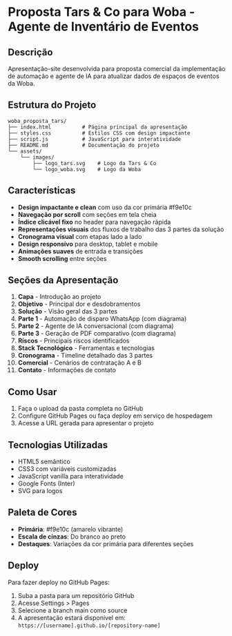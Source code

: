 # Proposta Tars & Co para Woba - Agente de Inventário de Eventos

## Descrição
Apresentação-site desenvolvida para proposta comercial da implementação de automação e agente de IA para atualizar dados de espaços de eventos da Woba.

## Estrutura do Projeto
```
woba_proposta_tars/
├── index.html          # Página principal da apresentação
├── styles.css          # Estilos CSS com design impactante
├── script.js           # JavaScript para interatividade
├── README.md           # Documentação do projeto
└── assets/
    └── images/
        ├── logo_tars.svg    # Logo da Tars & Co
        └── logo_woba.svg    # Logo da Woba
```

## Características
- **Design impactante e clean** com uso da cor primária #f9e10c
- **Navegação por scroll** com seções em tela cheia
- **Índice clicável fixo** no header para navegação rápida
- **Representações visuais** dos fluxos de trabalho das 3 partes da solução
- **Cronograma visual** com etapas lado a lado
- **Design responsivo** para desktop, tablet e mobile
- **Animações suaves** de entrada e transições
- **Smooth scrolling** entre seções

## Seções da Apresentação
1. **Capa** - Introdução ao projeto
2. **Objetivo** - Principal dor e desdobramentos
3. **Solução** - Visão geral das 3 partes
4. **Parte 1** - Automação de disparo WhatsApp (com diagrama)
5. **Parte 2** - Agente de IA conversacional (com diagrama)
6. **Parte 3** - Geração de PDF comparativo (com diagrama)
7. **Riscos** - Principais riscos identificados
8. **Stack Tecnológico** - Ferramentas e tecnologias
9. **Cronograma** - Timeline detalhado das 3 partes
10. **Comercial** - Cenários de contratação A e B
11. **Contato** - Informações de contato

## Como Usar
1. Faça o upload da pasta completa no GitHub
2. Configure GitHub Pages ou faça deploy em serviço de hospedagem
3. Acesse a URL gerada para apresentar o projeto

## Tecnologias Utilizadas
- HTML5 semântico
- CSS3 com variáveis customizadas
- JavaScript vanilla para interatividade
- Google Fonts (Inter)
- SVG para logos

## Paleta de Cores
- **Primária**: #f9e10c (amarelo vibrante)
- **Escala de cinzas**: Do branco ao preto
- **Destaques**: Variações da cor primária para diferentes seções

## Deploy
Para fazer deploy no GitHub Pages:
1. Suba a pasta para um repositório GitHub
2. Acesse Settings > Pages
3. Selecione a branch main como source
4. A apresentação estará disponível em: `https://[username].github.io/[repository-name]`